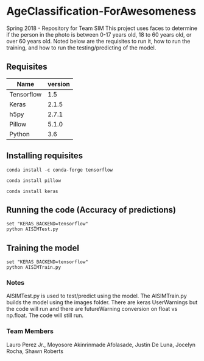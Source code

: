 # AgeClassification-ForAwesomeness
Spring 2018 - Repository for Team SIM
This project uses faces to determine if the person in the photo is between 0-17 years old, 18 to 60 years old, or over 60 years old. 
Noted below are the requisites to run it, how to run the training, and how to run the testing/predicting of the model. 

## Requisites

|Name         | version        |
|-------------|----------------|
|Tensorflow   |1.5             |
|Keras        |2.1.5           |
|h5py         |2.7.1           |
|Pillow       |5.1.0           |
|Python       |3.6             |

## Installing requisites

```
conda install -c conda-forge tensorflow
```

```
conda install pillow
```

```
conda install keras
```

## Running the code (Accuracy of predictions)

```
set "KERAS_BACKEND=tensorflow"
python AISIMTest.py
```

## Training the model
```
set "KERAS_BACKEND=tensorflow"
python AISIMTrain.py
```




### Notes 
AISIMTest.py is used to test/predict using the model. The AISIMTrain.py builds the model using the images folder. 
There are keras UserWarnings but the code will run and there are futureWarning conversion on float vs np.float.
The code will still run. 

### Team Members
Lauro Perez Jr.,
Moyosore Akinrinmade Afolasade,
Justin De Luna,
Jocelyn Rocha,
Shawn Roberts